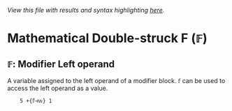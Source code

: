 *View this file with results and syntax highlighting [here](https://mlochbaum.github.io/BQN/help/modifierleftoperand.html).*

# Mathematical Double-struck F (`𝔽`)

## `𝔽`: Modifier Left operand

A variable assigned to the left operand of a modifier block. `𝕗` can be used to access the left operand as a value.

        5 +{𝕗⊣𝕨} 1